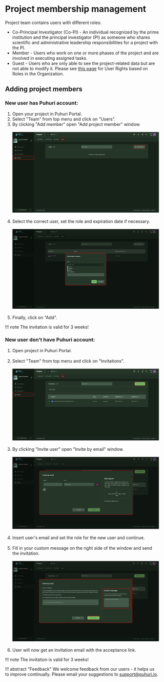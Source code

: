# Project membership management

Project team contains users with different roles:

- Co-Principal Investigator (Co-PI) - An individual recognized by the prime institution and the principal investigator (PI) as someone who shares scientific and administrative leadership responsibilities for a project with the PI.
- Member - Users who work on one or more phases of the project and are involved in executing assigned tasks.
- Guest - Users who are only able to see the project-related data but are not able to modify it.
Please see [this page](https://puhuri.neic.no/user_guides/user_roles/) for User Rights based on Roles in the Organization.

## Adding project members

### New user has Puhuri account:

1. Open your project in Puhuri Portal.
2. Select "Team" from top menu and click on "Users".
3. By clicking "Add member" open "Add project member" window.<br><br>
![Select organization](../../assets/add-member-1.jpg)<br><br>
4. Select the correct user, set the role and expiration date if necessary.<br><br>
![Select organization](../../assets/add-member-2.jpg)<br><br>
5. Finally, click on "Add".

!!! note
    The invitation is valid for 3 weeks!

### New user don't have Puhuri account:

1. Open project in Puhuri Portal.<br><br>
2. Select "Team" from top menu and click on "Invitations".<br><br>
![Invite user](../../assets/invitation-1.jpg)<br><br>
3. By clicking "Invite user" open "Invite by email" window.<br><br>
![Invite user](../../assets/invitation-2.jpg)<br><br>
4. Insert user's email and set the role for the new user and continue.<br><br>
5. Fill in your custom message on the right side of the window and send the invitation.<br><br>
![Invite user](../../assets/invitation-3.jpg)<br><br>
6. User will now get an invitation email with the acceptance link.

!!! note
    The invitation is valid for 3 weeks!

!!! abstract "Feedback"
    We welcome feedback from our users - it helps us to improve continually. Please email your suggestions to [support@puhuri.io](mailto:support@puhuri.io).

